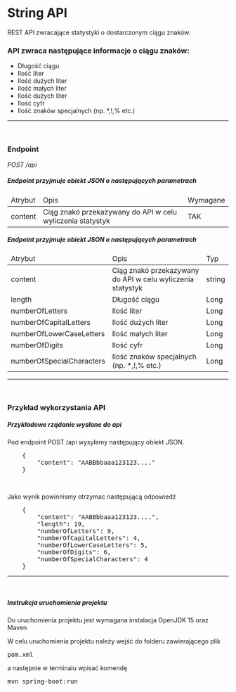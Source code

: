 <h1>String API</h1>
<p>REST API zwracające statystyki o dostarczonym ciągu znaków.</p>
<h3>API zwraca następujące informacje o ciągu znaków:</h3>
<ul>
    <li>Długość ciągu</li>
    <li>Ilość liter</li>
    <li>Ilość dużych liter</li>
    <li>Ilość małych liter</li>
    <li>Ilość dużych liter</li>
    <li>Ilość cyfr</li>
    <li>Ilość znaków specjalnych (np. *,!,% etc.)</li>
</ul>
<hr>
<br>
<h3>Endpoint</h3>
<em>POST /api</em>
<h5>Endpoint przyjmuje obiekt JSON o następujących parametrach</h5>
<table>
    <thead>
    <tr>
        <td>Atrybut</td>
        <td>Opis</td>
        <td>Wymagane</td>
    </tr>
    </thead>
    <tbody>
    <tr>
        <td>content</td>
        <td>Ciąg znakó przekazywany do API w celu wyliczenia statystyk</td>
        <td>TAK</td>
    </tr>
    </tbody>
</table>
<h5>Endpoint przyjmuje obiekt JSON o następujących parametrach</h5>
<table>
    <thead>
    <tr>
    <td>Atrybut</td>
    <td>Opis</td>
    <td>Typ</td>
    </tr>
    </thead>
    <tbody>
    <tr>
        <td>content</td>
        <td>Ciąg znakó przekazywany do API w celu wyliczenia statystyk</td>
        <td>string</td>
    </tr>
    <tr>
        <td>length</td>
        <td>Długość ciągu</td>
        <td>Long</td>
    </tr>
    <tr>
        <td>numberOfLetters</td>
        <td>Ilość liter</td>
        <td>Long</td>
    </tr>
    <tr>
        <td>numberOfCapitalLetters</td>
        <td>Ilość dużych liter</td>
        <td>Long</td>
    </tr>
    <tr>
        <td>numberOfLowerCaseLetters</td>
        <td>Ilość małych liter</td>
        <td>Long</td>
    </tr>
    <tr>
        <td>numberOfDigits</td>
        <td>Ilość cyfr</td>
        <td>Long</td>
    </tr>
    <tr>
        <td>numberOfSpecialCharacters</td>
        <td>Ilość znaków specjalnych (np. *,!,% etc.)</td>
        <td>Long</td>
    </tr>
    </tbody>
</table>
<hr>
<br>
<h3>Przykład wykorzystania API</h3>
<h5>Przykładowe rządanie wysłane do api</h5>
<p>Pod endpoint POST /api wysyłamy następujący obiekt JSON.</p>
<pre>
    {
        "content": "AABBbbaaa123123...."
    }
</pre>
<br>
<p>Jako wynik powinnismy otrzymac następującą odpowiedź</p>
<pre>
    {
        "content": "AABBbbaaa123123....",
        "length": 19,
        "numberOfLetters": 9,
        "numberOfCapitalLetters": 4,
        "numberOfLowerCaseLetters": 5,
        "numberOfDigits": 6,
        "numberOfSpecialCharacters": 4
    }
</pre>
<hr>
<br>
<h5>Instrukcja uruchomienia projektu</h5>
<p>Do uruchomienia projektu jest wymagana instalacja OpenJDK 15 oraz Maven</p>
W celu uruchomienia projektu należy wejść do folderu zawierającego plik <pre>pom.xml</pre> a następnie w terminalu wpisać komendę <pre>mvn spring-boot:run</pre>
